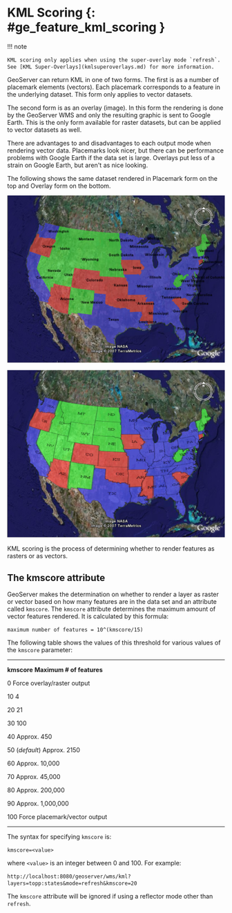 # KML Scoring {: #ge_feature_kml_scoring }

!!! note

    KML scoring only applies when using the super-overlay mode `refresh`. See [KML Super-Overlays](kmlsuperoverlays.md) for more information.

GeoServer can return KML in one of two forms. The first is as a number of placemark elements (vectors). Each placemark corresponds to a feature in the underlying dataset. This form only applies to vector datasets.

The second form is as an overlay (image). In this form the rendering is done by the GeoServer WMS and only the resulting graphic is sent to Google Earth. This is the only form available for raster datasets, but can be applied to vector datasets as well.

There are advantages to and disadvantages to each output mode when rendering vector data. Placemarks look nicer, but there can be performance problems with Google Earth if the data set is large. Overlays put less of a strain on Google Earth, but aren't as nice looking.

The following shows the same dataset rendered in Placemark form on the top and Overlay form on the bottom.

![](images/vector.png)

![](images/raster.png)

KML scoring is the process of determining whether to render features as rasters or as vectors.

## The kmscore attribute

GeoServer makes the determination on whether to render a layer as raster or vector based on how many features are in the data set and an attribute called `kmscore`. The `kmscore` attribute determines the maximum amount of vector features rendered. It is calculated by this formula:

    maximum number of features = 10^(kmscore/15)

The following table shows the values of this threshold for various values of the `kmscore` parameter:

  -------------- --------------------------------------------------------
  **kmscore**    **Maximum \# of features**

  0              Force overlay/raster output

  10             4

  20             21

  30             100

  40             Approx. 450

  50             (*default*) Approx. 2150

  60             Approx. 10,000

  70             Approx. 45,000

  80             Approx. 200,000

  90             Approx. 1,000,000

  100            Force placemark/vector output
  -------------- --------------------------------------------------------

The syntax for specifying `kmscore` is:

    kmscore=<value>

where `<value>` is an integer between 0 and 100. For example:

    http://localhost:8080/geoserver/wms/kml?layers=topp:states&mode=refresh&kmscore=20

The `kmscore` attribute will be ignored if using a reflector mode other than `refresh`.
